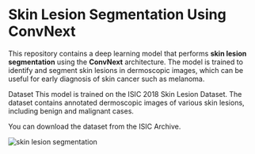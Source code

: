 
# Skin Lesion Segmentation Using ConvNext

This repository contains a deep learning model that performs **skin lesion segmentation** using the **ConvNext** architecture.
The model is trained to identify and segment skin lesions in dermoscopic images, which can be useful for early diagnosis of skin cancer such as melanoma.

Dataset
This model is trained on the ISIC 2018 Skin Lesion Dataset. The dataset contains annotated dermoscopic images of various skin lesions, including benign and malignant cases.

You can download the dataset from the ISIC Archive.

![skin lesion segmentation](https://github.com/user-attachments/assets/44ace2a6-3ad8-4224-b9e7-360e422dbc60)
